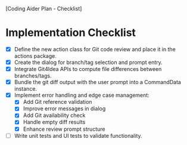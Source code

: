 [Coding Aider Plan - Checklist]

# Implementation Checklist

- [x] Define the new action class for Git code review and place it in the actions package.
- [x] Create the dialog for branch/tag selection and prompt entry.
- [x] Integrate Git4Idea APIs to compute file differences between branches/tags.
- [x] Bundle the git diff output with the user prompt into a CommandData instance.
- [x] Implement error handling and edge case management:
  - [x] Add Git reference validation
  - [x] Improve error messages in dialog
  - [x] Add Git availability check
  - [x] Handle empty diff results
  - [x] Enhance review prompt structure
- [ ] Write unit tests and UI tests to validate functionality.
